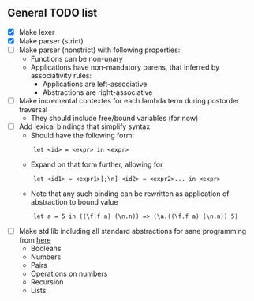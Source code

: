 ## General TODO list

- [x] Make lexer
- [x] Make parser (strict)
- [ ] Make parser (nonstrict) with following properties:
    * Functions can be non-unary
    * Applications have non-mandatory parens, that inferred by associativity rules:
        - Applications are left-associative
        - Abstractions are right-associative
- [ ] Make incremental contextes for each lambda term during postorder
traversal
    * They should include free/bound variables (for now)
- [ ] Add lexical bindings that simplify syntax
    * Should have the following form:
    ```
        let <id> = <expr> in <expr>
    ```
    * Expand on that form further, allowing for
    ```
        let <id1> = <expr1>[;\n] <id2> = <expr2>... in <expr>
    ```
    * Note that any such binding can be rewritten as application of abstraction to bound value
    ```
        let a = 5 in ((\f.f a) (\n.n)) => (\a.((\f.f a) (\n.n)) 5)
    ```
- [ ] Make std lib including all standard abstractions for sane programming from [here](https://www.lektorium.tv/sites/lektorium.tv/files/additional_files/20110227_systems_of_typed_lambda_calculi_moskvin_lecture02.pdf)
    * Booleans
    * Numbers
    * Pairs
    * Operations on numbers
    * Recursion
    * Lists
